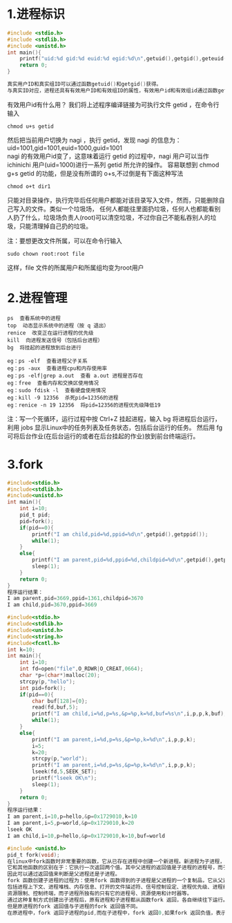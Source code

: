 # 1.进程标识
```.c
#include <stdio.h>
#include <stdlib.h>
#include <unistd.h>
int main(){
    printf("uid:%d gid:%d euid:%d egid:%d\n",getuid(),getgid(),geteuid(),getegid());
    return 0;
}

真实用户ID和真实组ID可以通过函数getuid()和getgid()获得。
与真实ID对应，进程还具有有效用户ID和有效组ID的属性，有效用户id和有效组id通过函数geteuid()和getegid()获得。
```
有效用户id有什么用？
我们将上述程序编译链接为可执行文件 getid ，在命令行输入
```
chmod u+s getid
```
然后把当前用户切换为 nagi ，执行 getid，发现 nagi 的信息为：uid=1001,gid=1001,euid=1000,guid=1001  
nagi 的有效用户id变了，这意味着运行 getid 的过程中，nagi 用户可以当作 ichinichi 用户(uid=1000)进行一系列 getid 所允许的操作。
容易联想到 chmod g+s getid 的功能，但是没有所谓的 o+s,不过倒是有下面这种写法
```
chmod o+t dir1
```
只能对目录操作，执行完毕后任何用户都能对该目录写入文件，然而，只能删除自己写入的文件。类似一个垃圾场，
任何人都能往里面扔垃圾，任何人也都能看别人扔了什么，垃圾场负责人(root)可以清空垃圾，不过你自己不能私吞别人的垃圾，只能清理掉自己扔的垃圾。  

注：要想更改文件所属，可以在命令行输入
```
sudo chown root:root file
```
这样，file 文件的所属用户和所属组均变为root用户
# 2.进程管理
```
ps  查看系统中的进程 
top  动态显示系统中的进程（按 q 退出）
renice  改变正在运行进程的优先级
kill  向进程发送信号（包括后台进程）
bg  将挂起的进程放到后台进行

eg：ps -elf  查看进程父子关系
eg：ps -aux  查看进程cpu和内存使用率
eg：ps -elf|grep a.out  查看 a.out 进程是否存在
eg：free  查看内存和交换区使用情况
eg：sudo fdisk -l  查看硬盘使用情况
eg：kill -9 12356  杀死pid=12356的进程
eg：renice -n 19 12356  将pid=12356的进程优先级降低19
```
注：写一个死循环，运行过程中按 Ctrl+Z 挂起进程，输入 bg 将进程后台运行，利用 jobs 显示Linux中的任务列表及任务状态，包括后台运行的任务。
然后用 fg 可将后台作业(在后台运行的或者在后台挂起的作业)放到前台终端运行。
# 3.fork
```.c
#include<stdio.h>
#include<stdlib.h>
#include<unistd.h>
int main(){
	int i=10;
	pid_t pid;
	pid=fork();
	if(pid==0){
		printf("I am child,pid=%d,ppid=%d\n",getpid(),getppid());
		while(1);
	}
	else{
	   	printf("I am parent,pid=%d,ppid=%d,childpid=%d\n",getpid(),getppid(),pid);
		sleep(1);
	}
	return 0;
}
程序运行结果：
I am parent,pid=3669,ppid=1361,childpid=3670
I am child,pid=3670,ppid=3669

#include<stdio.h>
#include<stdlib.h>
#include<unistd.h>
#include<string.h>
#include<fcntl.h>
int k=10;
int main(){
	int i=10;
	int fd=open("file",O_RDWR|O_CREAT,0664);
	char *p=(char*)malloc(20);
	strcpy(p,"hello");
	int pid=fork();
	if(pid==0){
		char buf[128]={0};
		read(fd,buf,5);
		printf("I am child,i=%d,p=%s,&p=%p,k=%d,buf=%s\n",i,p,p,k,buf);
		while(1);
	}
	else{
	   	printf("I am parent,i=%d,p=%s,&p=%p,k=%d\n",i,p,p,k);
		i=5;
		k=20;
	   	strcpy(p,"world");
		printf("I am parent,i=%d,p=%s,&p=%p,k=%d\n",i,p,p,k);
		lseek(fd,5,SEEK_SET);
		printf("lseek OK\n");
		sleep(1);
	}
	return 0;
}
程序运行结果：
I am parent,i=10,p=hello,&p=0x1729010,k=10
I am parent,i=5,p=world,&p=0x1729010,k=20
lseek OK
I am child,i=10,p=hello,&p=0x1729010,k=10,buf=world

#include <unistd.h>
pid_t fork(void);
在linux中fork函数时非常重要的函数，它从已存在进程中创建一个新进程。新进程为子进程，而原进程为父进程。
它和其他函数的区别在于：它执行一次返回两个值。其中父进程的返回值是子进程的进程号，而子进程的返回值为0。
因此可以通过返回值来判断是父进程还是子进程。
fork 函数创建子进程的过程为：使用fork 函数得到的子进程是父进程的一个复制品，它从父进程继承了进程的地址空间，
包括进程上下文、进程堆栈、内存信息、打开的文件描述符、信号控制设定、进程优先级、进程组号、当前工作目录、根目录、
资源限制、控制终端，而子进程所独有的只有它的进程号、资源使用和计时器等。
通过这种复制方式创建出子进程后，原有进程和子进程都从函数fork 返回，各自继续往下运行。
但是原进程的fork 返回值与子进程的fork 返回值不同。
在原进程中，fork 返回子进程的pid,而在子进程中，fork 返回0,如果fork 返回负值，表示创建子进程失败。
```
